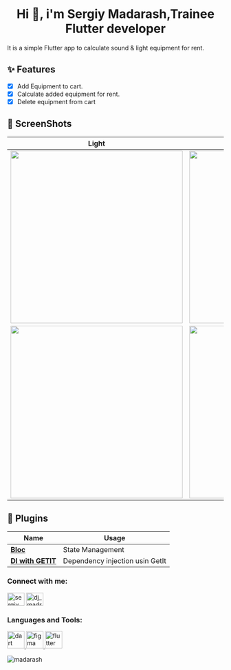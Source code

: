 <h1 align="center">Hi 👋, i'm Sergiy Madarash,Trainee Flutter developer</h1>

It is a simple Flutter app to calculate sound & light equipment for rent.

## ✨ Features

- [x] Add Equipment to cart.
- [x] Calculate added equipment for rent.
- [x] Delete equipment from cart

## 📸 ScreenShots

<!-- <img src="ss/mockup.png"/> -->

| Light                            | Dark                             |
| -------------------------------- | -------------------------------- |
| <img src="ss/1.png" width="400"> | <img src="ss/2.png" width="400"> |
| <img src="ss/3.png" width="400"> | <img src="ss/4.png" width="400"> |

## 🔌 Plugins

| Name                                                 | Usage                           |
| ---------------------------------------------------- | ------------------------------- |
| [**Bloc**](https://pub.dev/packages/flutter_bloc)    | State Management                |
| [**DI with GETIT**](https://pub.dev/packages/get_it) | Dependency injection usin GetIt |

<h3 align="left">Connect with me:</h3>
<p align="left">
<a href="https://linkedin.com/in/sergiy madarash" target="blank"><img align="center" src="https://raw.githubusercontent.com/rahuldkjain/github-profile-readme-generator/master/src/images/icons/Social/linked-in-alt.svg" alt="sergiy madarash" height="30" width="40" /></a>
<a href="https://instagram.com/dj_madrush" target="blank"><img align="center" src="https://raw.githubusercontent.com/rahuldkjain/github-profile-readme-generator/master/src/images/icons/Social/instagram.svg" alt="dj_madrush" height="30" width="40" /></a>
</p>

<h3 align="left">Languages and Tools:</h3>
<p align="left"> <a href="https://dart.dev" target="_blank" rel="noreferrer"> <img src="https://www.vectorlogo.zone/logos/dartlang/dartlang-icon.svg" alt="dart" width="40" height="40"/> </a> <a href="https://www.figma.com/" target="_blank" rel="noreferrer"> <img src="https://www.vectorlogo.zone/logos/figma/figma-icon.svg" alt="figma" width="40" height="40"/> </a> <a href="https://flutter.dev" target="_blank" rel="noreferrer"> <img src="https://www.vectorlogo.zone/logos/flutterio/flutterio-icon.svg" alt="flutter" width="40" height="40"/> </a> </p>

<p><img align="left" src="https://github-readme-stats.vercel.app/api/top-langs?username=madarash&show_icons=true&locale=en&layout=compact" alt="madarash" /></p>
